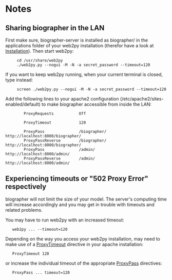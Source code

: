# Notes #

## Sharing biographer in the LAN ##

First make sure, biographer-server is installed as biographer/ in the applications folder of your web2py installation (therefor have a look at [Installation](ServerInstallation.md)). Then start web2py:
```
     cd /usr/share/web2py
     ./web2py.py --nogui -M -N -a secret_password --timeout=120
```

If you want to keep web2py running, when your current terminal is closed, type instead:
```
     screen ./web2py.py --nogui -M -N -a secret_password --timeout=120
```

Add the following lines to your apache2 configuration (/etc/apache2/sites-enabled/default) to make biographer accessible from inside the LAN:
```
        ProxyRequests           Off

        ProxyTimeout            120

        ProxyPass               /biographer/    http://localhost:8000/biographer/
        ProxyPassReverse        /biographer/    http://localhost:8000/biographer/
        ProxyPass               /admin/         http://localhost:8000/admin/
        ProxyPassReverse        /admin/         http://localhost:8000/admin/
```

## Experiencing timeouts or "502 Proxy Error" respectively ##

biographer will not limit the size of your model.
The server's computing time will increase accordingly
and you may get in trouble with timeouts and related problems.

You may have to run web2py with an increased timeout:
```
   web2py ... --timeout=120
```

Depending on the way you access your web2py installation, may need to make use of a [ProxyTimeout](http://httpd.apache.org/docs/2.1/mod/mod_proxy.html#proxytimeout) directive in your apache installation:
```
   ProxyTimeout 120
```

or increase the individual timeout of the appropriate [ProxyPass](http://httpd.apache.org/docs/2.1/mod/mod_proxy.html#proxypass) directives:
```
   ProxyPass ... timeout=120
```